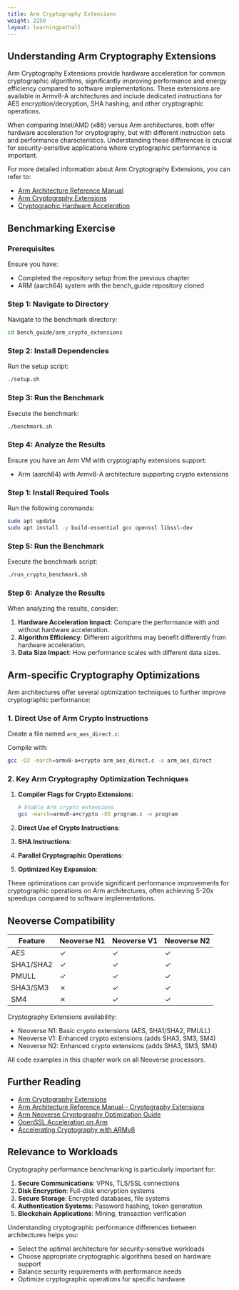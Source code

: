 ```yaml
---
title: Arm Cryptography Extensions
weight: 2250
layout: learningpathall
---
```


## Understanding Arm Cryptography Extensions

Arm Cryptography Extensions provide hardware acceleration for common cryptographic algorithms, significantly improving performance and energy efficiency compared to software implementations. These extensions are available in Armv8-A architectures and include dedicated instructions for AES encryption/decryption, SHA hashing, and other cryptographic operations.

When comparing Intel/AMD (x86) versus Arm architectures, both offer hardware acceleration for cryptography, but with different instruction sets and performance characteristics. Understanding these differences is crucial for security-sensitive applications where cryptographic performance is important.

For more detailed information about Arm Cryptography Extensions, you can refer to:
- [Arm Architecture Reference Manual](https://developer.arm.com/documentation/ddi0487/latest)
- [Arm Cryptography Extensions](https://community.arm.com/arm-community-blogs/b/architectures-and-processors-blog/posts/armv8-a-architecture-evolution)
- [Cryptographic Hardware Acceleration](https://www.arm.com/why-arm/technologies/security)

## Benchmarking Exercise

### Prerequisites

Ensure you have:
- Completed the repository setup from the previous chapter
- ARM (aarch64) system with the bench_guide repository cloned

### Step 1: Navigate to Directory

Navigate to the benchmark directory:

```bash
cd bench_guide/arm_crypto_extensions
```

### Step 2: Install Dependencies

Run the setup script:

```bash
./setup.sh
```

### Step 3: Run the Benchmark

Execute the benchmark:

```bash
./benchmark.sh
```

### Step 4: Analyze the Results

Ensure you have an Arm VM with cryptography extensions support:
- Arm (aarch64) with Armv8-A architecture supporting crypto extensions

### Step 1: Install Required Tools

Run the following commands:

```bash
sudo apt update
sudo apt install -y build-essential gcc openssl libssl-dev
```

### Step 5: Run the Benchmark

Execute the benchmark script:

```bash
./run_crypto_benchmark.sh
```

### Step 6: Analyze the Results

When analyzing the results, consider:

1. **Hardware Acceleration Impact**: Compare the performance with and without hardware acceleration.
2. **Algorithm Efficiency**: Different algorithms may benefit differently from hardware acceleration.
3. **Data Size Impact**: How performance scales with different data sizes.

## Arm-specific Cryptography Optimizations

Arm architectures offer several optimization techniques to further improve cryptographic performance:

### 1. Direct Use of Arm Crypto Instructions

Create a file named `arm_aes_direct.c`:

Compile with:

```bash
gcc -O3 -march=armv8-a+crypto arm_aes_direct.c -o arm_aes_direct
```

### 2. Key Arm Cryptography Optimization Techniques

1. **Compiler Flags for Crypto Extensions**:
   ```bash
   # Enable Arm crypto extensions
   gcc -march=armv8-a+crypto -O3 program.c -o program
   ```

2. **Direct Use of Crypto Instructions**:
   

3. **SHA Instructions**:
   

4. **Parallel Cryptographic Operations**:
   

5. **Optimized Key Expansion**:
   

These optimizations can provide significant performance improvements for cryptographic operations on Arm architectures, often achieving 5-20x speedups compared to software implementations.

## Neoverse Compatibility

| Feature | Neoverse N1 | Neoverse V1 | Neoverse N2 |
|---------|-------------|-------------|-------------|
| AES     | ✓           | ✓           | ✓           |
| SHA1/SHA2 | ✓         | ✓           | ✓           |
| PMULL   | ✓           | ✓           | ✓           |
| SHA3/SM3 | ✗          | ✓           | ✓           |
| SM4     | ✗           | ✓           | ✓           |

Cryptography Extensions availability:
- Neoverse N1: Basic crypto extensions (AES, SHA1/SHA2, PMULL)
- Neoverse V1: Enhanced crypto extensions (adds SHA3, SM3, SM4)
- Neoverse N2: Enhanced crypto extensions (adds SHA3, SM3, SM4)

All code examples in this chapter work on all Neoverse processors.

## Further Reading

- [Arm Cryptography Extensions](https://developer.arm.com/documentation/ddi0500/latest/)
- [Arm Architecture Reference Manual - Cryptography Extensions](https://developer.arm.com/documentation/ddi0487/latest/)
- [Arm Neoverse Cryptography Optimization Guide](https://developer.arm.com/documentation/102042/latest/)
- [OpenSSL Acceleration on Arm](https://www.openssl.org/blog/blog/2021/03/25/OpenSSL-3-0-0-alpha16/)
- [Accelerating Cryptography with ARMv8](https://www.arm.com/blogs/blueprint/armv8-cryptography-extensions)

## Relevance to Workloads

Cryptography performance benchmarking is particularly important for:

1. **Secure Communications**: VPNs, TLS/SSL connections
2. **Disk Encryption**: Full-disk encryption systems
3. **Secure Storage**: Encrypted databases, file systems
4. **Authentication Systems**: Password hashing, token generation
5. **Blockchain Applications**: Mining, transaction verification

Understanding cryptographic performance differences between architectures helps you:
- Select the optimal architecture for security-sensitive workloads
- Choose appropriate cryptographic algorithms based on hardware support
- Balance security requirements with performance needs
- Optimize cryptographic operations for specific hardware